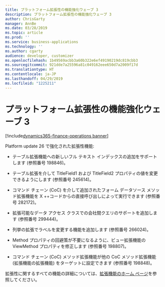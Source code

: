 ```yaml
---
title: プラットフォーム拡張性の機能強化ウェーブ 3
description: プラットフォーム拡張性の機能強化ウェーブ 3
author: ChrisGarty
manager: AnnBe
ms.date: 03/28/2019
ms.topic: article
ms.prod: ''
ms.service: business-applications
ms.technology: ''
ms.author: cgarty
audience: developer, customizer
ms.openlocfilehash: 1b49569acbb3a60b322e6ef49190219dc819cbb3
ms.sourcegitcommit: 921dde7a25596a81c049162eee650d7a2009f17d
ms.translationtype: HT
ms.contentlocale: ja-JP
ms.lasthandoff: 04/29/2019
ms.locfileid: "1225211"
---
```

# <a name="platform-extensibility-enhancements-wave-3"></a>プラットフォーム拡張性の機能強化ウェーブ 3
[!include[dynamics365-finance-operations banner](../includes/dynamics365-finance-operations.md)]

Platform update 26 で強化された拡張性機能:

- テーブル拡張機能への新しいフル テキスト インデックスの追加をサポートします (参照番号 198846)。

- テーブル拡張を介して TitleField1 および TitleField2 プロパティの値を変更できるようにします (参照番号 245614)。

- コマンド チェーン (CoC) を介して追加されたフォーム データソース メソッド拡張機能を X ++コードからの直接呼び出しによって実行できます (参照番号 282172)。

- 拡張可能なデータ アクセス クラスでの会社間クエリのサポートを追加します (参照番号 299444)。

- 列挙の拡張でラベルを変更する機能を追加します (参照番号 266024)。

- Method プロパティの回避策が不要になるように、ビュー拡張機能の ViewMethod プロパティを修正します (参照番号 198807)。

- コマンド チェーン (CoC) メソッド拡張機能が他の CoC メソッド拡張機能 (拡張機能の拡張機能) をターゲットに設定できます (参照番号 198848)。

拡張性に関するすべての機能の詳細については、[拡張機能のホーム ページ](https://docs.microsoft.com/dynamics365/unified-operations/dev-itpro/extensibility/extensibility-home-page)を参照してください。
